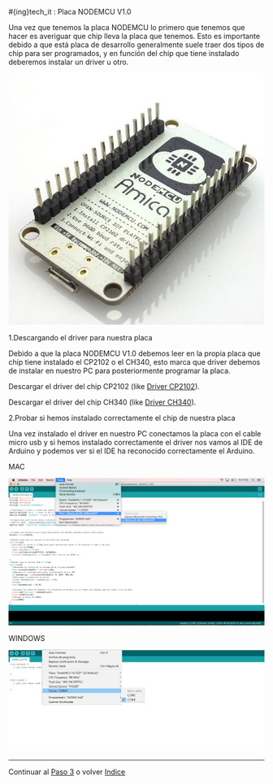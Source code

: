#{ing}tech_it : Placa NODEMCU V1.0

Una vez que tenemos la placa NODEMCU lo primero que tenemos que hacer es averiguar que chip lleva la placa que tenemos. Esto es importante debido a que está placa de desarrollo generalmente suele traer dos tipos de chip para ser programados, y en función del chip que tiene instalado deberemos instalar un driver u otro.

![PLACA NODEMCU V1.0](./images/placa_node_mcu_v1_0.jpg)


1.Descargando el driver para nuestra placa

Debido a que la placa NODEMCU V1.0 debemos leer en la propia placa que chip tiene instalado el CP2102 o el CH340, esto marca que driver debemos de instalar en nuestro PC para posteriormente programar la placa.

Descargar el driver del chip CP2102 (like [Driver CP2102](http://www.silabs.com/products/development-tools/software/usb-to-uart-bridge-vcp-drivers)).

Descargar el driver del chip CH340 (like [Driver CH340](http://sparks.gogo.co.nz/ch340.html)).


2.Probar si hemos instalado correctamente el chip de nuestra placa

Una vez instalado el driver en nuestro PC conectamos la placa con el cable micro usb y si hemos instalado correctamente el driver nos vamos al IDE de Arduino y podemos ver si el IDE ha reconocido correctamente el Arduino.

MAC

![DRIVER DETECTADO CORRECTAMENTE](./images/driver_chip_mac.png)


WINDOWS

![DRIVER DETECTADO CORRECTAMENTE](./images/driver_chip_windows.png)


---
Continuar al  [Paso 3](./ubidots.md) o volver [Indice](./index.md)









